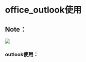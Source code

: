 
# office_outlook使用
## Note：  
 ![](https://github.com/openthos/community-analysis/blob/master/pic/using-instractions-pic/wps-email.png)

### outlook使用：  


